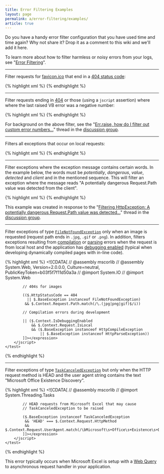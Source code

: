 ```yaml
---
title: Error Filtering Examples
layout: page
permalink: a/error-filtering/examples/
article: true
---
```


Do you have a handy error filter configuration that you have used time and time again? Why not share it? Drop it as a comment to this wiki and we'll add it here.

To learn more about how to filter harmless or noisy errors from your logs, see "[Error Filtering](/a/error-filtering/)".

---

Filter requests for [favicon.ico](http://en.wikipedia.org/wiki/Favicon) that end in a [404 status code](http://www.w3.org/Protocols/rfc2616/rfc2616-sec10.html#sec10.4.5):

{% highlight xml %}
<errorFilter>
    <test>
        <and>
            <equal binding="HttpStatusCode" 
                   value="404" type="Int32" />
            <regex binding="Context.Request.ServerVariables['URL']" 
                   pattern="/favicon\.ico(\z|\?)" />
        </and>
    </test>
</errorFilter>
{% endhighlight %} 

---

Filter requests ending in [404](http://www.w3.org/Protocols/rfc2616/rfc2616-sec10.html#sec10.4.5) or those (using a `jscript` assertion) where where the last raised VB error was a negative number:

{% highlight xml %}
<errorFilter> 
  <test> 
    <or> 
      <equal binding="HttpStatusCode" value="404" type="Int32" /> 
      <jscript> 
        <expression> 
        <![CDATA[ 
        // @assembly Microsoft.VisualBasic, Version=8.0.0.0, Culture=neutral, PublicKeyToken=b03f5f7f11d50a3a 
        // @import Microsoft.VisualBasic 
        Information.Err().Number < 0 
        ]]> 
        </expression> 
      </jscript> 
    </or> 
  </test> 
</errorFilter>
{% endhighlight %} 

For background on the above filter, see the "[Err.raise, how do I filter out custom error numbers...](http://groups.google.com/group/elmah/browse_thread/thread/ccd5c1f47364f818)" thread in the [discussion group](http://groups.google.com/group/elmah).

---

Filters all exceptions that occur on local requests:

{% highlight xml %}
<errorFilter>
    <test>
        <equal binding="Context.Request.IsLocal" 
               value="True" type="Boolean" />
    </test>
</errorFilter>
{% endhighlight %} 

---

Filter exceptions where the exception message contains certain words. In the example below, the words must be _potentially_, _dangerous_, _value_, _detected_ and _client_ and in the mentioned sequence. This will filter an exception where the message reads "A potentially dangerous Request.Path value was detected from the client".

{% highlight xml %}
<errorFilter>
    <test>
        <regex binding="Exception.Message" 
               pattern="(?ix: \b potentially \b.+?\b dangerous \b.+?\b value \b.+?\b detected \b.+?\b client \b )" />
    </test>
</errorFilter>
{% endhighlight %} 

This example was created in response to the "[Filtering HttpException: A potentially dangerous Request.Path value was detected...](http://groups.google.com/group/elmah/t/a6dd1503430cb69d)" thread in the [discussion group](http://groups.google.com/group/elmah).

---

Filter exceptions of type [`FileNotFoundException`](http://msdn.microsoft.com/en-us/library/system.io.filenotfoundexception.aspx) only when an image is requested (request path ends in `.jpg`, `.gif` or `.png`). In addition, filters exceptions resulting from [compilation](http://msdn.microsoft.com/en-us/library/system.web.httpcompileexception.aspx) or [parsing](http://msdn.microsoft.com/en-us/library/system.web.httpparseexception.aspx) errors when the request is from local host and the application has [debugging enabled](http://msdn.microsoft.com/en-us/library/system.web.httpcontext.isdebuggingenabled.aspx) (typical when developing dynamically compiled pages with in-line code).

{% highlight xml %}
<errorFilter>
    <test>
        <jscript>
            <expression><![CDATA[
            // @assembly mscorlib
            // @assembly System.Web, Version=2.0.0.0, Culture=neutral, PublicKeyToken=b03f5f7f11d50a3a
            // @import System.IO
            // @import System.Web
            
            // 404s for images
            
            (($.HttpStatusCode == 404 
              || $.BaseException instanceof FileNotFoundException) 
             && $.Context.Request.Path.match(/\.(jpg|png|gif)$/i))
            
            // Compilation errors during development
            
            || ($.Context.IsDebuggingEnabled
                && $.Context.Request.IsLocal 
                && ($.BaseException instanceof HttpCompileException
                    || $.BaseException instanceof HttpParseException))
            ]]></expression>
        </jscript>
    </test>
</errorFilter>
{% endhighlight %} 

---

Filter exceptions of type [`TaskCanceledException`](http://msdn.microsoft.com/en-us/library/system.threading.tasks.taskcanceledexception.aspx) but only when the HTTP request method is HEAD and the user agent string contains the text "Microsoft Office Existence Discovery".

{% highlight xml %}
<errorFilter>
    <test>
        <jscript>
            <expression><![CDATA[
            // @assembly mscorlib
            // @import System.Threading.Tasks
            
            // HEAD requests from Microsoft Excel that may cause
            // TaskCanceledException to be raised
                     
            ($.BaseException instanceof TaskCanceledException
             && 'HEAD' === $.Context.Request.HttpMethod
             && $.Context.Request.UserAgent.match(/\bMicrosoft\s+Office\s+Existence\s+Discovery\b/i))
            ]]></expression>
        </jscript>
    </test>
</errorFilter>
{% endhighlight %} 

This error typically occurs when Microsoft Excel is setup with a [Web Query](http://office.microsoft.com/en-us/excel-help/get-external-data-from-a-web-page-HA010218472.aspx) to asynchronous request handler in your application.
